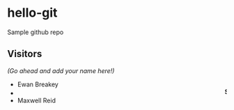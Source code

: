 # hello-git
Sample github repo

## Visitors
*(Go ahead and add your name here!)*
- Ewan Breakey
- <marquee>**Sam Nolan**</marquee>
- Maxwell Reid

